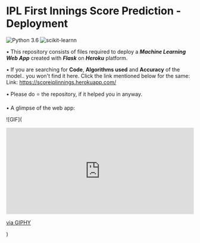 # IPL First Innings Score Prediction - Deployment
![Python 3.6](https://img.shields.io/badge/Python-3.6-brightgreen.svg) ![scikit-learnn](https://img.shields.io/badge/Library-Scikit_Learn-orange.svg)

• This repository consists of files required to deploy a ___Machine Learning Web App___ created with ___Flask___ on ___Heroku___ platform.


• If you are searching for __Code__, __Algorithms used__ and __Accuracy__ of the model.. you won't find it here. Click the link mentioned below for the same:<br />
Link: https://scoreiplinnings.herokuapp.com/

• Please do ⭐ the repository, if it helped you in anyway.

• A glimpse of the web app:

 ![GIF](<div style="width:100%;height:0;padding-bottom:46%;position:relative;"><iframe src="https://giphy.com/embed/U16PzBcFZwGKitvHfG" width="100%" height="100%" style="position:absolute" frameBorder="0" class="giphy-embed" allowFullScreen></iframe></div><p><a href="https://giphy.com/gifs/U16PzBcFZwGKitvHfG">via GIPHY</a></p>)
